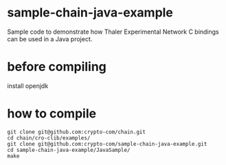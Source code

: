 # sample-chain-java-example
Sample code to demonstrate how Thaler Experimental Network C bindings can be used in a Java project.  

# before compiling
install openjdk  

# how to compile
```
git clone git@github.com:crypto-com/chain.git  
cd chain/cro-clib/examples/  
git clone git@github.com:crypto-com/sample-chain-java-example.git  
cd sample-chain-java-example/JavaSample/  
make   
```

